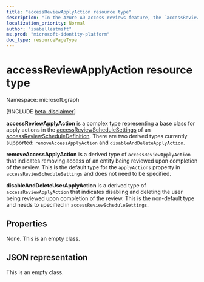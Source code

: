 ```yaml
---
title: "accessReviewApplyAction resource type"
description: "In the Azure AD access reviews feature, the `accessReviewApplyAction` represents the action to take on reviewed users after an access review instance is completed.  "
localization_priority: Normal
author: "isabelleatmsft"
ms.prod: "microsoft-identity-platform"
doc_type: resourcePageType
---
```


# accessReviewApplyAction resource type

Namespace: microsoft.graph

[!INCLUDE [beta-disclaimer](../../includes/beta-disclaimer.md)]

**accessReviewApplyAction** is a complex type representing a base class for apply actions in the [accessReviewScheduleSettings](accessreviewschedulesettings.md) of an [accessReviewScheduleDefinition](accessreviewscheduledefinition.md). There are two derived types currently supported: `removeAccessApplyAction` and `disableAndDeleteApplyAction`.

**removeAccessApplyAction** is a derived type of `accessReviewApplyAction` that indicates removing access of an entity being reviewed upon completion of the review. This is the default type for the `applyActions` property in `accessReviewScheduleSettings` and does not need to be specified.

**disableAndDeleteUserApplyAction** is a derived type of `accessReviewApplyAction` that indicates disabling and deleting the user being reviewed upon completion of the review. This is the non-default type and needs to specified in `accessReviewScheduleSettings`.

## Properties
None. This is an empty class.


## JSON representation

This is an empty class.

<!-- {
  "blockType": "resource",
  "keyProperty": "id",
  "optionalProperties": [

  ],
  "@odata.type": "microsoft.graph.accessReviewApplyAction"
}-->
     


<!--
{
  "type": "#page.annotation",
  "description": "accessReviewApplyAction resource",
  "keywords": "",
  "section": "documentation",
  "tocPath": "",
  "suppressions": []
}
-->

